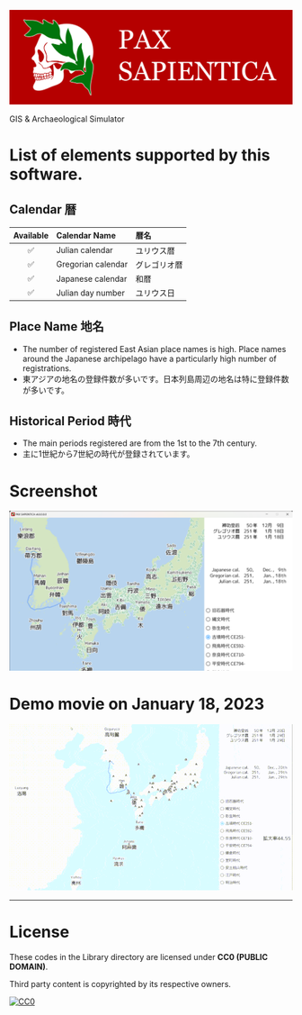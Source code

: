 ![PAX SAPIENTICA Logo](./Image/TitleLogo.svg)

GIS & Archaeological Simulator

# List of elements supported by this software.

## Calendar 暦

|Available|Calendar Name|暦名|
|:---:|:---|:---|
|✅|Julian calendar|ユリウス暦|
|✅|Gregorian calendar|グレゴリオ暦|
|✅|Japanese calendar|和暦|
|✅|Julian day number|ユリウス日|

## Place Name 地名
- The number of registered East Asian place names is high. Place names around the Japanese archipelago have a particularly high number of registrations.
- 東アジアの地名の登録件数が多いです。日本列島周辺の地名は特に登録件数が多いです。

## Historical Period 時代
- The main periods registered are from the 1st to the 7th century.
- 主に1世紀から7世紀の時代が登録されています。

# Screenshot
![Screenshot](./Image/Screenshot/PAX%20SAPIENTICA%20v6.0.0.0.5%202023_01_19%201_43_40.png)

# Demo movie on January 18, 2023
![Demo movie](https://raw.githubusercontent.com/Asukana/pax-picture/main/PAX-SAPIENTICA-v6.0.0.0.0-2023-01-18-02-28-43.gif)


---

# License

These codes in the Library directory are licensed under **CC0 (PUBLIC DOMAIN)**.

Third party content is copyrighted by its respective owners.

[![CC0](https://mirrors.creativecommons.org/presskit/buttons/88x31/svg/cc-zero.svg "CC0")](http://creativecommons.org/publicdomain/zero/1.0/deed.en)
